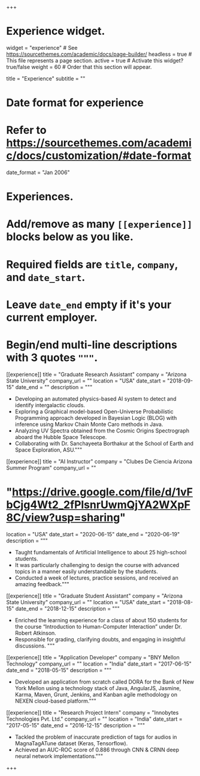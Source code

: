 +++
# Experience widget.
widget = "experience"  # See https://sourcethemes.com/academic/docs/page-builder/
headless = true  # This file represents a page section.
active = true  # Activate this widget? true/false
weight = 60  # Order that this section will appear.

title = "Experience"
subtitle = ""

# Date format for experience
#   Refer to https://sourcethemes.com/academic/docs/customization/#date-format
date_format = "Jan 2006"

# Experiences.
#   Add/remove as many `[[experience]]` blocks below as you like.
#   Required fields are `title`, `company`, and `date_start`.
#   Leave `date_end` empty if it's your current employer.
#   Begin/end multi-line descriptions with 3 quotes `"""`.

[[experience]]
  title = "Graduate Research Assistant"
  company = "Arizona State University"
  company_url = ""
  location = "USA"
  date_start = "2018-09-15"
  date_end = ""
  description = """ 
  * Developing an automated physics-based AI system to detect and identify intergalactic clouds. 
  * Exploring a Graphical model-based Open-Universe Probabilistic Programming approach developed in Bayesian Logic (BLOG) with inference using Markov Chain Monte Caro methods in Java. 
  * Analyzing UV Spectra obtained from the Cosmic Origins Spectrograph aboard the Hubble Space Telescope. 
  * Collaborating with Dr. Sanchayeeta Borthakur at the School of Earth and Space Exploration, ASU."""


 [[experience]]
  title = "AI Instructor"
  company = "Clubes De Ciencia Arizona Summer Program"
  company_url = ""
  #  "https://drive.google.com/file/d/1vFbCjg4Wt2_2fPlsnrUwmQjYA2WXpF8C/view?usp=sharing"
  location = "USA"
  date_start = "2020-06-15"
  date_end = "2020-06-19"
  description = """
  * Taught fundamentals of Artificial Intelligence to about 25 high-school students. 
  * It was particularly challenging to design the course with advanced topics in a manner easily understandable by the students.
  * Conducted a week of lectures, practice sessions, and received an amazing feedback."""

[[experience]]
  title = "Graduate Student Assistant"
  company = "Arizona State University"
  company_url = ""
  location = "USA"
  date_start = "2018-08-15"
  date_end = "2018-12-15"
  description = """
  * Enriched the learning experience for a class of about 150 students for the course “Introduction to Human-Computer Interaction” under Dr. Robert Atkinson. 
  * Responsible for grading, clarifying doubts, and engaging in insightful discussions. """

[[experience]]
  title = "Application Developer"
  company = "BNY Mellon Technology"
  company_url = ""
  location = "India"
  date_start = "2017-06-15"
  date_end = "2018-05-15"
  description = """
  * Developed an application from scratch called DORA for the Bank of New York Mellon using a technology stack of Java, AngularJS, Jasmine, Karma, Maven, Grunt, Jenkins, and Kanban agile methodology on NEXEN cloud-based platform."""

[[experience]]
  title = "Research Project Intern"
  company = "Innobytes Technologies Pvt. Ltd."
  company_url = ""
  location = "India"
  date_start = "2017-05-15"
  date_end = "2016-12-15"
  description = """
  * Tackled the problem of inaccurate prediction of tags for audios in MagnaTagATune dataset (Keras, Tensorflow). 
  * Achieved an AUC-ROC score of 0.886 through CNN & CRNN deep neural network implementations."""

+++
